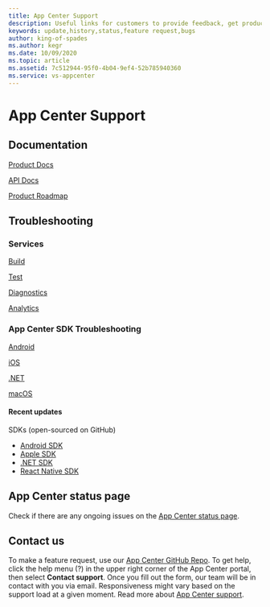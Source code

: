 ```yaml
---
title: App Center Support
description: Useful links for customers to provide feedback, get product update
keywords: update,history,status,feature request,bugs
author: king-of-spades
ms.author: kegr
ms.date: 10/09/2020
ms.topic: article
ms.assetid: 7c512944-95f0-4b04-9ef4-52b785940360
ms.service: vs-appcenter
---
```


# App Center Support
## Documentation
[Product Docs](~/index.yml)

[API Docs](~/api-docs/index.md)

[Product Roadmap](~/general/roadmap.md)

## Troubleshooting
### Services
[Build](~/build/troubleshooting/index.md)

[Test](~/test-cloud/troubleshooting/index.md)

[Diagnostics](~/diagnostics/troubleshooting.md)

[Analytics](~/analytics/faq.md)

### App Center SDK Troubleshooting
[Android](~/sdk/troubleshooting/android.md)

[iOS](~/sdk/troubleshooting/ios.md)

[.NET](~/sdk/troubleshooting/xamarin.md)

[macOS](~/sdk/troubleshooting/macos.md)

#### Recent updates
SDKs (open-sourced on GitHub)
- [Android SDK](https://github.com/microsoft/appcenter-sdk-android)
- [Apple SDK](https://github.com/microsoft/appcenter-sdk-apple)
- [.NET SDK](https://github.com/microsoft/appcenter-sdk-dotnet)
- [React Native SDK](https://github.com/Microsoft/appcenter-sdk-react-native)

## App Center status page
Check if there are any ongoing issues on the [App Center status page](https://status.appcenter.ms).

## Contact us
To make a feature request, use our [App Center GitHub Repo](https://github.com/microsoft/appcenter/issues). To get help, click the help menu (?) in the upper right corner of the App Center portal, then select **Contact support**. Once you fill out the form, our team will be in contact with you via email. Responsiveness might vary based on the support load at a given moment. Read more about [App Center support](../help.md).
